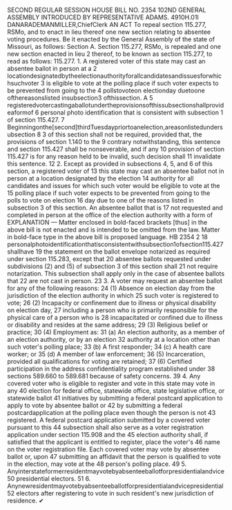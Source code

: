 SECOND REGULAR SESSION
HOUSE BILL NO. 2354
102ND GENERAL ASSEMBLY
INTRODUCED BY REPRESENTATIVE ADAMS.
4910H.01I DANARADEMANMILLER,ChiefClerk
AN ACT
To repeal section 115.277, RSMo, and to enact in lieu thereof one new section relating to
absentee voting procedures.
Be it enacted by the General Assembly of the state of Missouri, as follows:
Section A. Section 115.277, RSMo, is repealed and one new section enacted in lieu
2 thereof, to be known as section 115.277, to read as follows:
115.277. 1. A registered voter of this state may cast an absentee ballot in person at a
2 locationdesignatedbytheelectionauthorityforallcandidatesandissuesforwhichsuchvoter
3 is eligible to vote at the polling place if such voter expects to be prevented from going to the
4 pollstovoteon electionday duetoone ofthereasonslisted insubsection3 ofthissection. A
5 registeredvotercastingaballotundertheprovisionsofthissubsectionshallprovideaformof
6 personal photo identification that is consistent with subsection 1 of section 115.427.
7 Beginningonthe[second]thirdTuesdaypriortoanelection,areasonlistedundersubsection
8 3 of this section shall not be required, provided that, the provisions of section 1.140 to the
9 contrary notwithstanding, this sentence and section 115.427 shall be nonseverable, and if any
10 provision of section 115.427 is for any reason held to be invalid, such decision shall
11 invalidate this sentence.
12 2. Except as provided in subsections 4, 5, and 6 of this section, a registered voter of
13 this state may cast an absentee ballot not in person at a location designated by the election
14 authority for all candidates and issues for which such voter would be eligible to vote at the
15 polling place if such voter expects to be prevented from going to the polls to vote on election
16 day due to one of the reasons listed in subsection 3 of this section. An absentee ballot that is
17 not requested and completed in person at the office of the election authority with a form of
EXPLANATION — Matter enclosed in bold-faced brackets [thus] in the above bill is not enacted and is
intended to be omitted from the law. Matter in bold-face type in the above bill is proposed language.
HB 2354 2
18 personalphotoidentificationthatisconsistentwithsubsection1ofsection115.427shallhave
19 the statement on the ballot envelope notarized as required under section 115.283, except that
20 absentee ballots requested under subdivisions (2) and (5) of subsection 3 of this section shall
21 not require notarization. This subsection shall apply only in the case of absentee ballots that
22 are not cast in person.
23 3. A voter may request an absentee ballot for any of the following reasons:
24 (1) Absence on election day from the jurisdiction of the election authority in which
25 such voter is registered to vote;
26 (2) Incapacity or confinement due to illness or physical disability on election day,
27 including a person who is primarily responsible for the physical care of a person who is
28 incapacitated or confined due to illness or disability and resides at the same address;
29 (3) Religious belief or practice;
30 (4) Employment as:
31 (a) An election authority, as a member of an election authority, or by an election
32 authority at a location other than such voter's polling place;
33 (b) A first responder;
34 (c) A health care worker; or
35 (d) A member of law enforcement;
36 (5) Incarceration, provided all qualifications for voting are retained;
37 (6) Certified participation in the address confidentiality program established under
38 sections 589.660 to 589.681 because of safety concerns.
39 4. Any covered voter who is eligible to register and vote in this state may vote in any
40 election for federal office, statewide office, state legislative office, or statewide ballot
41 initiatives by submitting a federal postcard application to apply to vote by absentee ballot or
42 by submitting a federal postcardapplication at the polling place even though the person is not
43 registered. A federal postcard application submitted by a covered voter pursuant to this
44 subsection shall also serve as a voter registration application under section 115.908 and the
45 election authority shall, if satisfied that the applicant is entitled to register, place the voter's
46 name on the voter registration file. Each covered voter may vote by absentee ballot or, upon
47 submitting an affidavit that the person is qualified to vote in the election, may vote at the
48 person's polling place.
49 5. Anyinterstateformerresidentmayvotebyabsenteeballotforpresidentialandvice
50 presidential electors.
51 6. Anynewresidentmayvotebyabsenteeballotforpresidentialandvicepresidential
52 electors after registering to vote in such resident's new jurisdiction of residence.
✔